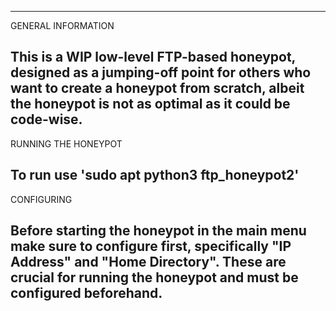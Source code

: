 --------------------------------------------
GENERAL INFORMATION

This is a WIP low-level FTP-based honeypot,
designed as a jumping-off point for others
who want to create a honeypot from scratch,
albeit the honeypot is not as optimal as it
could be code-wise.
--------------------------------------------
RUNNING THE HONEYPOT

To run use 'sudo apt python3 ftp_honeypot2'
--------------------------------------------
CONFIGURING

Before starting the honeypot in the main menu
make sure to configure first, specifically 
"IP Address" and "Home Directory". These are
crucial for running the honeypot and must be 
configured beforehand.
--------------------------------------------


